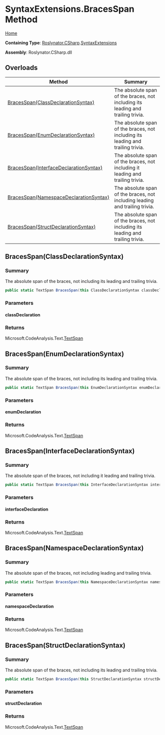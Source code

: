 # SyntaxExtensions\.BracesSpan Method

[Home](../../../../README.md)

**Containing Type**: [Roslynator.CSharp](../../README.md)\.[SyntaxExtensions](../README.md)

**Assembly**: Roslynator\.CSharp\.dll

## Overloads

| Method | Summary |
| ------ | ------- |
| [BracesSpan(ClassDeclarationSyntax)](#Roslynator_CSharp_SyntaxExtensions_BracesSpan_Microsoft_CodeAnalysis_CSharp_Syntax_ClassDeclarationSyntax_) | The absolute span of the braces, not including its leading and trailing trivia\. |
| [BracesSpan(EnumDeclarationSyntax)](#Roslynator_CSharp_SyntaxExtensions_BracesSpan_Microsoft_CodeAnalysis_CSharp_Syntax_EnumDeclarationSyntax_) | The absolute span of the braces, not including its leading and trailing trivia\. |
| [BracesSpan(InterfaceDeclarationSyntax)](#Roslynator_CSharp_SyntaxExtensions_BracesSpan_Microsoft_CodeAnalysis_CSharp_Syntax_InterfaceDeclarationSyntax_) | The absolute span of the braces, not including it leading and trailing trivia\. |
| [BracesSpan(NamespaceDeclarationSyntax)](#Roslynator_CSharp_SyntaxExtensions_BracesSpan_Microsoft_CodeAnalysis_CSharp_Syntax_NamespaceDeclarationSyntax_) | The absolute span of the braces, not including leading and trailing trivia\. |
| [BracesSpan(StructDeclarationSyntax)](#Roslynator_CSharp_SyntaxExtensions_BracesSpan_Microsoft_CodeAnalysis_CSharp_Syntax_StructDeclarationSyntax_) | The absolute span of the braces, not including its leading and trailing trivia\. |

## BracesSpan\(ClassDeclarationSyntax\)<a name="Roslynator_CSharp_SyntaxExtensions_BracesSpan_Microsoft_CodeAnalysis_CSharp_Syntax_ClassDeclarationSyntax_"></a>

### Summary

The absolute span of the braces, not including its leading and trailing trivia\.

```csharp
public static TextSpan BracesSpan(this ClassDeclarationSyntax classDeclaration)
```

### Parameters

#### classDeclaration





### Returns

Microsoft\.CodeAnalysis\.Text\.[TextSpan](https://docs.microsoft.com/en-us/dotnet/api/microsoft.codeanalysis.text.textspan)

## BracesSpan\(EnumDeclarationSyntax\)<a name="Roslynator_CSharp_SyntaxExtensions_BracesSpan_Microsoft_CodeAnalysis_CSharp_Syntax_EnumDeclarationSyntax_"></a>

### Summary

The absolute span of the braces, not including its leading and trailing trivia\.

```csharp
public static TextSpan BracesSpan(this EnumDeclarationSyntax enumDeclaration)
```

### Parameters

#### enumDeclaration





### Returns

Microsoft\.CodeAnalysis\.Text\.[TextSpan](https://docs.microsoft.com/en-us/dotnet/api/microsoft.codeanalysis.text.textspan)

## BracesSpan\(InterfaceDeclarationSyntax\)<a name="Roslynator_CSharp_SyntaxExtensions_BracesSpan_Microsoft_CodeAnalysis_CSharp_Syntax_InterfaceDeclarationSyntax_"></a>

### Summary

The absolute span of the braces, not including it leading and trailing trivia\.

```csharp
public static TextSpan BracesSpan(this InterfaceDeclarationSyntax interfaceDeclaration)
```

### Parameters

#### interfaceDeclaration





### Returns

Microsoft\.CodeAnalysis\.Text\.[TextSpan](https://docs.microsoft.com/en-us/dotnet/api/microsoft.codeanalysis.text.textspan)

## BracesSpan\(NamespaceDeclarationSyntax\)<a name="Roslynator_CSharp_SyntaxExtensions_BracesSpan_Microsoft_CodeAnalysis_CSharp_Syntax_NamespaceDeclarationSyntax_"></a>

### Summary

The absolute span of the braces, not including leading and trailing trivia\.

```csharp
public static TextSpan BracesSpan(this NamespaceDeclarationSyntax namespaceDeclaration)
```

### Parameters

#### namespaceDeclaration





### Returns

Microsoft\.CodeAnalysis\.Text\.[TextSpan](https://docs.microsoft.com/en-us/dotnet/api/microsoft.codeanalysis.text.textspan)

## BracesSpan\(StructDeclarationSyntax\)<a name="Roslynator_CSharp_SyntaxExtensions_BracesSpan_Microsoft_CodeAnalysis_CSharp_Syntax_StructDeclarationSyntax_"></a>

### Summary

The absolute span of the braces, not including its leading and trailing trivia\.

```csharp
public static TextSpan BracesSpan(this StructDeclarationSyntax structDeclaration)
```

### Parameters

#### structDeclaration





### Returns

Microsoft\.CodeAnalysis\.Text\.[TextSpan](https://docs.microsoft.com/en-us/dotnet/api/microsoft.codeanalysis.text.textspan)

